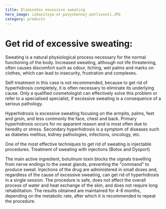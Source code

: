 ```yaml
---
title: Eliminates excessive sweating
hero_image: izbavitsya-ot-povyshennoj-potlivosti.JPG
category: products
---
```


# Get rid of excessive sweating:

Sweating is a natural physiological process necessary for the normal functioning of the body. Increased sweating, although not life threatening, often causes discomfort such as odour, itching, wet palms and marks on clothes, which can lead to insecurity, frustration and complexes.

Self-treatment in this case is not recommended, because to get rid of hyperhidrosis completely, it is often necessary to eliminate its underlying cause. Only a qualified cosmetologist can effectively solve this problem or refer to a specialised specialist, if excessive sweating is a consequence of a serious pathology.

Hyperhidrosis is excessive sweating focusing on the armpits, palms, feet and groin, and less commonly the face, chest and back. Primary hyperhidrosis occurs for no apparent reason and is most often due to heredity or stress. Secondary hyperhidrosis is a symptom of diseases such as diabetes mellitus, kidney pathologies, infections, oncology, etc.

One of the most effective techniques to get rid of sweating is injectable procedures. Treatment of sweating with injections (Botox and Dysport)

The main active ingredient, botulinum toxin blocks the signals travelling from nerve endings to the sweat glands, preventing the "command" to produce sweat. Injections of the drug are administered in small doses and, regardless of the cause of excessive sweating, can get rid of hyperhidrosis in a single session. The procedure is safe, does not affect the overall process of water and heat exchange of the skin, and does not require long rehabilitation. The results obtained are maintained for 4-6 months, depending on the metabolic rate, after which it is recommended to repeat the procedure.
